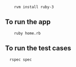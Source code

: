 ```
    rvm install ruby-3
```

## To run the app

```
    ruby home.rb
```

## To run the test cases

```
  rspec spec
```

